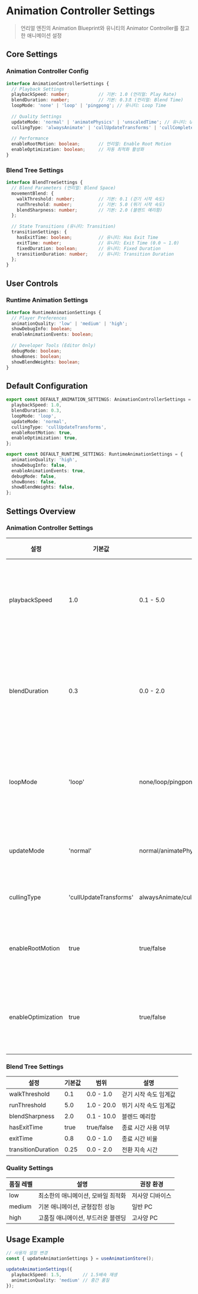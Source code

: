 # Animation Controller Settings

> 언리얼 엔진의 Animation Blueprint와 유니티의 Animator Controller를 참고한 애니메이션 설정

## Core Settings

### Animation Controller Config
```typescript
interface AnimationControllerSettings {
  // Playback Settings
  playbackSpeed: number;           // 기본: 1.0 (언리얼: Play Rate)
  blendDuration: number;           // 기본: 0.3초 (언리얼: Blend Time)
  loopMode: 'none' | 'loop' | 'pingpong'; // 유니티: Loop Time
  
  // Quality Settings
  updateMode: 'normal' | 'animatePhysics' | 'unscaledTime'; // 유니티: Update Mode
  cullingType: 'alwaysAnimate' | 'cullUpdateTransforms' | 'cullCompletely'; // 유니티: Culling Type
  
  // Performance
  enableRootMotion: boolean;       // 언리얼: Enable Root Motion
  enableOptimization: boolean;     // 자동 최적화 활성화
}
```

### Blend Tree Settings
```typescript
interface BlendTreeSettings {
  // Blend Parameters (언리얼: Blend Space)
  movementBlend: {
    walkThreshold: number;         // 기본: 0.1 (걷기 시작 속도)
    runThreshold: number;          // 기본: 5.0 (뛰기 시작 속도)
    blendSharpness: number;        // 기본: 2.0 (블렌드 예리함)
  };
  
  // State Transitions (유니티: Transition)
  transitionSettings: {
    hasExitTime: boolean;          // 유니티: Has Exit Time
    exitTime: number;              // 유니티: Exit Time (0.0 ~ 1.0)
    fixedDuration: boolean;        // 유니티: Fixed Duration
    transitionDuration: number;    // 유니티: Transition Duration
  };
}
```

## User Controls

### Runtime Animation Settings
```typescript
interface RuntimeAnimationSettings {
  // Player Preferences
  animationQuality: 'low' | 'medium' | 'high';
  showDebugInfo: boolean;
  enableAnimationEvents: boolean;
  
  // Developer Tools (Editor Only)
  debugMode: boolean;
  showBones: boolean;
  showBlendWeights: boolean;
}
```

## Default Configuration

```typescript
export const DEFAULT_ANIMATION_SETTINGS: AnimationControllerSettings = {
  playbackSpeed: 1.0,
  blendDuration: 0.3,
  loopMode: 'loop',
  updateMode: 'normal',
  cullingType: 'cullUpdateTransforms',
  enableRootMotion: true,
  enableOptimization: true,
};

export const DEFAULT_RUNTIME_SETTINGS: RuntimeAnimationSettings = {
  animationQuality: 'high',
  showDebugInfo: false,
  enableAnimationEvents: true,
  debugMode: false,
  showBones: false,
  showBlendWeights: false,
};
```

## Settings Overview

### Animation Controller Settings
| 설정 | 기본값 | 범위 | 설명 |
|------|--------|------|------|
| playbackSpeed | 1.0 | 0.1 - 5.0 | 애니메이션 재생 속도 |
| blendDuration | 0.3 | 0.0 - 2.0 | 애니메이션 블렌드 시간 (초) |
| loopMode | 'loop' | none/loop/pingpong | 애니메이션 반복 모드 |
| updateMode | 'normal' | normal/animatePhysics/unscaledTime | 업데이트 모드 |
| cullingType | 'cullUpdateTransforms' | alwaysAnimate/cullUpdateTransforms/cullCompletely | 컬링 타입 |
| enableRootMotion | true | true/false | 루트 모션 활성화 |
| enableOptimization | true | true/false | 자동 최적화 활성화 |

### Blend Tree Settings
| 설정 | 기본값 | 범위 | 설명 |
|------|--------|------|------|
| walkThreshold | 0.1 | 0.0 - 1.0 | 걷기 시작 속도 임계값 |
| runThreshold | 5.0 | 1.0 - 20.0 | 뛰기 시작 속도 임계값 |
| blendSharpness | 2.0 | 0.1 - 10.0 | 블렌드 예리함 |
| hasExitTime | true | true/false | 종료 시간 사용 여부 |
| exitTime | 0.8 | 0.0 - 1.0 | 종료 시간 비율 |
| transitionDuration | 0.25 | 0.0 - 2.0 | 전환 지속 시간 |

### Quality Settings
| 품질 레벨 | 설명 | 권장 환경 |
|----------|------|-----------|
| low | 최소한의 애니메이션, 모바일 최적화 | 저사양 디바이스 |
| medium | 기본 애니메이션, 균형잡힌 성능 | 일반 PC |
| high | 고품질 애니메이션, 부드러운 블렌딩 | 고사양 PC |

## Usage Example

```typescript
// 사용자 설정 변경
const { updateAnimationSettings } = useAnimationStore();

updateAnimationSettings({
  playbackSpeed: 1.5,        // 1.5배속 재생
  animationQuality: 'medium' // 중간 품질
});
``` 